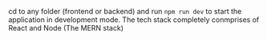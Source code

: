 cd to any folder (frontend or backend) and run `npm run dev` to start the application in development mode.
The tech stack completely conmprises of React and Node (The MERN stack)
